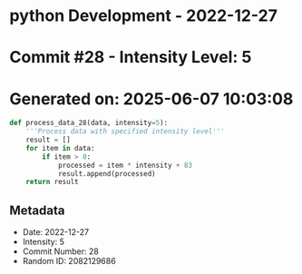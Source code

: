 ﻿# python Development - 2022-12-27
# Commit #28 - Intensity Level: 5
# Generated on: 2025-06-07 10:03:08
```python
def process_data_28(data, intensity=5):
    '''Process data with specified intensity level'''
    result = []
    for item in data:
        if item > 0:
            processed = item * intensity + 83
            result.append(processed)
    return result
```
## Metadata
- Date: 2022-12-27
- Intensity: 5
- Commit Number: 28
- Random ID: 2082129686
